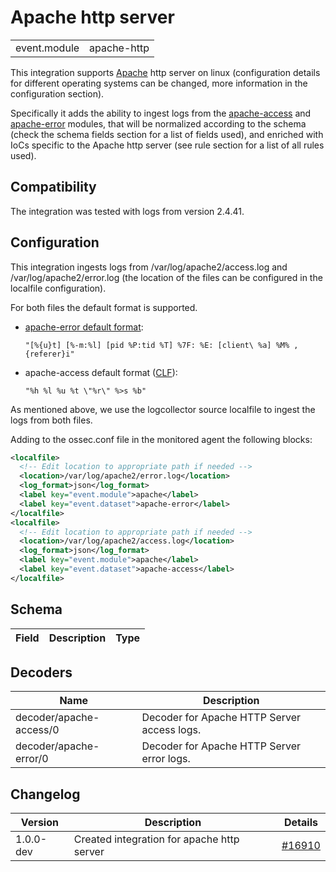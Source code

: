 # Apache http server


|   |   |
|---|---|
| event.module | apache-http |

This integration supports [Apache](https://httpd.apache.org/) http server on linux (configuration details for
different operating systems can be changed, more information in the configuration section).

Specifically it adds the ability to ingest logs from the [apache-access](https://httpd.apache.org/docs/2.4/logs.html#accesslog)
and [apache-error](https://httpd.apache.org/docs/2.4/logs.html#errorlog) modules, that will be
normalized according to the schema (check the schema fields section for a list of fields used), and enriched with IoCs specific to the Apache http server (see rule section for a list of all rules used).


## Compatibility

The integration was tested with logs from version 2.4.41.

## Configuration

This integration ingests logs from /var/log/apache2/access.log and /var/log/apache2/error.log (the location of the files
can be configured in the localfile configuration).

For both files the default format is supported.
  - [apache-error default format](https://httpd.apache.org/docs/2.4/mod/core.html#errorlogformat):
    ```
    "[%{u}t] [%-m:%l] [pid %P:tid %T] %7F: %E: [client\ %a] %M% ,{referer}i"
    ```
  - apache-access default format ([CLF](https://httpd.apache.org/docs/2.4/mod/mod_log_config.html)):
    ```
    "%h %l %u %t \"%r\" %>s %b"
    ```

As mentioned above, we use the logcollector source localfile to ingest the logs from both files.

Adding to the ossec.conf file in the monitored agent the following blocks:
```xml
<localfile>
  <!-- Edit location to appropriate path if needed -->
  <location>/var/log/apache2/error.log</location>
  <log_format>json</log_format>
  <label key="event.module">apache</label>
  <label key="event.dataset">apache-error</label>
</localfile>
<localfile>
  <!-- Edit location to appropriate path if needed -->
  <location>/var/log/apache2/access.log</location>
  <log_format>json</log_format>
  <label key="event.module">apache</label>
  <label key="event.dataset">apache-access</label>
</localfile>
```


## Schema

| Field | Description | Type |
|---|---|---|

## Decoders

| Name | Description |
|---|---|
| decoder/apache-access/0 | Decoder for Apache HTTP Server access logs. |
| decoder/apache-error/0 | Decoder for Apache HTTP Server error logs. |
## Changelog

| Version | Description | Details |
|---|---|---|
| 1.0.0-dev | Created integration for apache http server | [#16910](https://github.com/cyb3rhq/cyb3rhq/pull/16910) |
